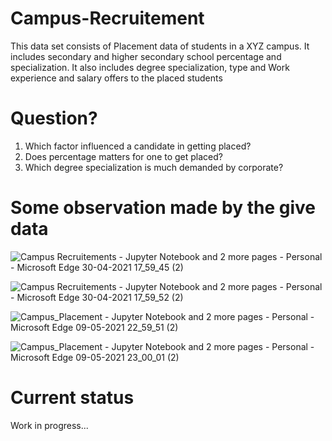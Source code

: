 # Campus-Recruitement
This data set consists of Placement data of students in a XYZ campus. It includes secondary and higher secondary school percentage and specialization. It also includes degree specialization, type and Work experience and salary offers to the placed students

# Question?
1. Which factor influenced a candidate in getting placed?
2. Does percentage matters for one to get placed?
3. Which degree specialization is much demanded by corporate?

# Some observation made by the give data
![Campus Recruitements - Jupyter Notebook and 2 more pages - Personal - Microsoft​ Edge 30-04-2021 17_59_45 (2)](https://user-images.githubusercontent.com/64539670/116695426-3dd2ef80-a9de-11eb-9698-5c55b31d1823.png)

![Campus Recruitements - Jupyter Notebook and 2 more pages - Personal - Microsoft​ Edge 30-04-2021 17_59_52 (2)](https://user-images.githubusercontent.com/64539670/116695513-57743700-a9de-11eb-99e5-7f6006295f98.png)

![Campus_Placement - Jupyter Notebook and 2 more pages - Personal - Microsoft​ Edge 09-05-2021 22_59_51 (2)](https://user-images.githubusercontent.com/64539670/117582248-be9c9480-b11e-11eb-936b-6aca087e48b4.png)

![Campus_Placement - Jupyter Notebook and 2 more pages - Personal - Microsoft​ Edge 09-05-2021 23_00_01 (2)](https://user-images.githubusercontent.com/64539670/117582264-cfe5a100-b11e-11eb-9349-298009ae5bba.png)


# Current status
Work in progress...
